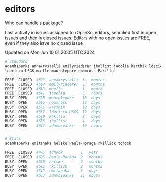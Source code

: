 # editors

Who can handle a package?

Last activity in issues assigned to rOpenSci editors, searched first in open
issues and then in closed issues. Editors with no open issues are FREE, even if
they also have no closed issue.


Updated on Mon Jun 10 01:20:05 UTC 2024

```bash
# Standard
adamhsparks annakrystalli emilyriederer jhollist jooolia karthik ldecicco
ldecicco-USGS maelle maurolepore noamross Pakillo

FREE  CLOSED  #502  annakrystalli  3   months
FREE  CLOSED  #619  emilyriederer  2   months
FREE  CLOSED  #618  maelle         1   month
FREE  CLOSED  #641  jooolia        6   hours
BUSY  OPEN    #608  maurolepore    18  days
BUSY  OPEN    #556  noamross       12  days
BUSY  OPEN    #575  karthik        12  days
BUSY  OPEN    #637  ldecicco-USGS  12  days
BUSY  OPEN    #599  Pakillo        8   days
BUSY  OPEN    #636  jhollist       4   days
BUSY  OPEN    #633  adamhsparks    16  hours


# Stats
adamhsparks emitanaka helske Paula-Moraga rkillick tdhock

FREE  CLOSED  #475  tdhock        1   year
FREE  CLOSED  #603  Paula-Moraga  2   months
BUSY  OPEN    #546  helske        3   months
BUSY  OPEN    #626  rkillick      2   months
BUSY  OPEN    #642  emitanaka     3   days
BUSY  OPEN    #633  adamhsparks   16  hours
```
